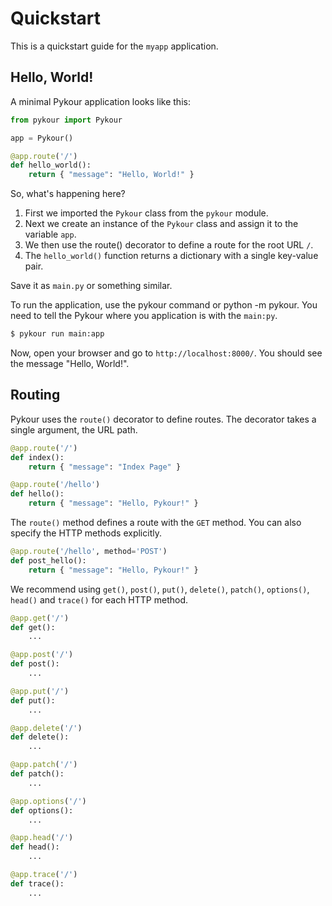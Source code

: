 # Quickstart

This is a quickstart guide for the `myapp` application.

## Hello, World!

A minimal Pykour application looks like this:

```python
from pykour import Pykour

app = Pykour()

@app.route('/')
def hello_world():
    return { "message": "Hello, World!" }
```

So, what's happening here?

1. First we imported the `Pykour` class from the `pykour` module.
2. Next we create an instance of the `Pykour` class and assign it to the variable `app`.
3. We then use the route() decorator to define a route for the root URL `/`.
4. The `hello_world()` function returns a dictionary with a single key-value pair.

Save it as `main.py` or something similar.

To run the application, use the pykour command or python -m pykour. You need to tell the Pykour where you application is with the `main:py`.

```bash
$ pykour run main:app
```

Now, open your browser and go to `http://localhost:8000/`. You should see the message "Hello, World!".

## Routing

Pykour uses the `route()` decorator to define routes. The decorator takes a single argument, the URL path.

```python
@app.route('/')
def index():
    return { "message": "Index Page" }

@app.route('/hello')
def hello():
    return { "message": "Hello, Pykour!" }
```

The `route()` method defines a route with the `GET` method. You can also specify the HTTP methods explicitly.

```python
@app.route('/hello', method='POST')
def post_hello():
    return { "message": "Hello, Pykour!" }
```

We recommend using `get()`, `post()`, `put()`, `delete()`, `patch()`, `options()`, `head()` and `trace()` for each HTTP method.

```python
@app.get('/')
def get():
    ...

@app.post('/')
def post():
    ...

@app.put('/')
def put():
    ...

@app.delete('/')
def delete():
    ...

@app.patch('/')
def patch():
    ...

@app.options('/')
def options():
    ...

@app.head('/')
def head():
    ...

@app.trace('/')
def trace():
    ...
```